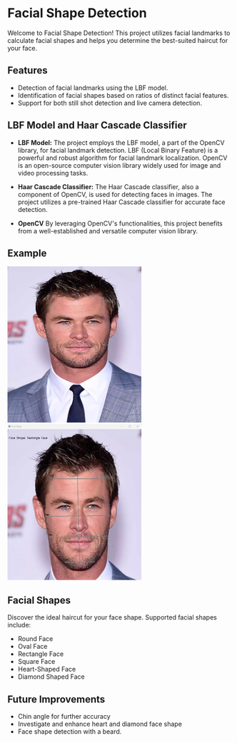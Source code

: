 # Facial Shape Detection

Welcome to Facial Shape Detection! This project utilizes facial landmarks to calculate facial shapes and helps you determine the best-suited haircut for your face.

## Features

- Detection of facial landmarks using the LBF model.
- Identification of facial shapes based on ratios of distinct facial features.
- Support for both still shot detection and live camera detection.

## LBF Model and Haar Cascade Classifier

- **LBF Model:** The project employs the LBF model, a part of the OpenCV library, for facial landmark detection. LBF (Local Binary Feature) is a powerful and robust algorithm for facial landmark localization. OpenCV is an open-source computer vision library widely used for image and video processing tasks.

- **Haar Cascade Classifier:** The Haar Cascade classifier, also a component of OpenCV, is used for detecting faces in images. The project utilizes a pre-trained Haar Cascade classifier for accurate face detection.

- **OpenCV** By leveraging OpenCV's functionalities, this project benefits from a well-established and versatile computer vision library.

## Example
<div>
<img src="faces/rectangle/rectangle.png" alt="Example Image" width="300" height="350">
<img src="faces/rectangle/positive-test.png" alt="Example Image" width="300" height="350">
</div>

## Facial Shapes

Discover the ideal haircut for your face shape. Supported facial shapes include:

- Round Face
- Oval Face
- Rectangle Face
- Square Face
- Heart-Shaped Face
- Diamond Shaped Face

## Future Improvements

- Chin angle for further accuracy 
- Investigate and enhance heart and diamond face shape 
- Face shape detection with a beard.
